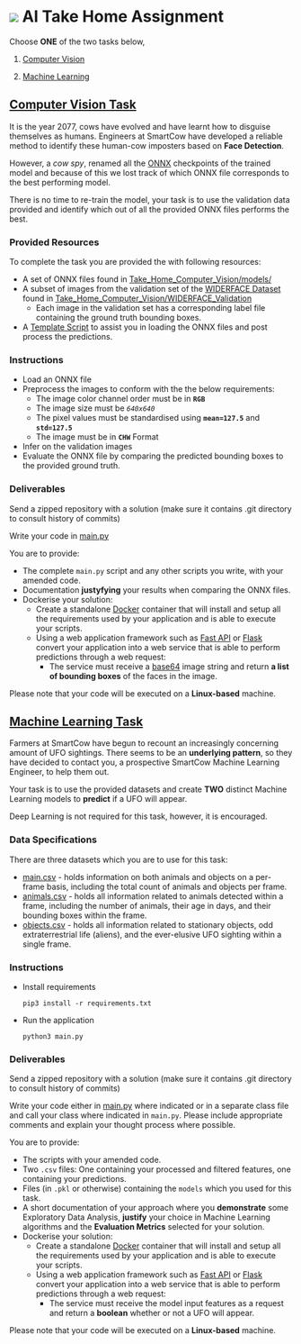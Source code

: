 # [<img src="https://uploads-ssl.webflow.com/62fcb047012c931f05d357dc/64ac1e629d8e46c513ea3d5d_SmartCow%20Logo.svg">](https://www.smartcow.ai/) AI Take Home Assignment

Choose **ONE** of the two tasks below, 

1. [Computer Vision](#computer-vision-task)

2. [Machine Learning](#machine-learning-task)

## [Computer Vision Task](./Take_Home_Computer_Vision)

It is the year 2077, cows have evolved and have learnt how to disguise themselves as humans. Engineers at SmartCow have developed a reliable method to identify these human-cow imposters based on **Face Detection**. 

However, a *cow spy*, renamed all the [ONNX](https://onnx.ai/) checkpoints of the trained model and because of this we lost track of which ONNX file corresponds to the best performing model. 

There is no time to re-train the model, your task is to use the validation data provided and identify which out of all the provided ONNX files performs the best.

### Provided Resources

To complete the task you are provided the with following resources:
- A set of ONNX files found in [Take_Home_Computer_Vision/models/](./Take_Home_Computer_Vision/models/)
- A subset of images from the validation set of the [WIDERFACE Dataset](http://shuoyang1213.me/WIDERFACE/) found in [Take_Home_Computer_Vision/WIDERFACE_Validation](./Take_Home_Computer_Vision/WIDERFACE_Validation)
  - Each image in the validation set has a corresponding label file containing the ground truth bounding boxes.
- A [Template Script](./Take_Home_Computer_Vision/main.py) to assist you in loading the ONNX files and post process the predictions.

### Instructions

- Load an ONNX file
- Preprocess the images to conform with the the below requirements:
  - The image color channel order must be in **`RGB`**
  - The image size must be *`640x640`*
  - The pixel values must be standardised using **`mean=127.5`** and **`std=127.5`**
  - The image must be in **`CHW`** Format
- Infer on the validation images
- Evaluate the ONNX file by comparing the predicted bounding boxes to the provided ground truth.

### Deliverables

Send a zipped repository with a solution (make sure it contains .git directory to consult history of commits)

Write your code in [main.py](./Take_Home_Computer_Vision/main.py)

You are to provide:
- The complete `main.py` script and any other scripts you write, with your amended code.
- Documentation **justyfying** your results when comparing the ONNX files.
- Dockerise your solution:
  - Create a standalone [Docker](https://www.docker.com/) container that will install and setup all the requirements used by your application and is able to execute your scripts. 
  - Using a web application framework such as [Fast API](https://fastapi.tiangolo.com/) or [Flask](https://flask.palletsprojects.com/) convert your application into a web service that is able to perform predictions through a web request:
    - The service must receive a [base64](https://en.wikipedia.org/wiki/Base64) image string and return **a list of bounding boxes** of the faces in the image.

Please note that your code will be executed on a **Linux-based** machine.

## [Machine Learning Task](./Take_Home_Machine_Learning/)

Farmers at SmartCow have begun to recount an increasingly concerning amount of UFO sightings. There seems to be an **underlying pattern**, so they have decided to contact you, a prospective SmartCow Machine Learning Engineer, to help them out.

Your task is to use the provided datasets and create **TWO** distinct Machine Learning models to **predict** if a UFO will appear.

Deep Learning is not required for this task, however, it is encouraged.

### Data Specifications

There are three datasets which you are to use for this task:

- [main.csv](Take_Home_Machine_Learning/csv/main.csv) - holds information on both animals and objects on a per-frame basis, including the total count of animals and objects per frame.
- [animals.csv](Take_Home_Machine_Learning/csv/animals.csv) - holds all information related to animals detected within a frame, including the number of animals, their age in days, and their bounding boxes within the frame.
- [objects.csv](Take_Home_Machine_Learning/csv/objects.csv) - holds all information related to stationary objects, odd extraterrestrial life (aliens), and the ever-elusive UFO sighting within a single frame.

### Instructions

- Install requirements

    ```pip3 install -r requirements.txt```

- Run the application

    ```python3 main.py```

### Deliverables

Send a zipped repository with a solution (make sure it contains .git directory to consult history of commits)

Write your code either in [main.py](./Take_Home_Machine_Learning/main.py) where indicated or in a separate class file and call your class where indicated in `main.py`. Please include appropriate comments and explain your thought process where possible. 

You are to provide:
- The scripts with your amended code.
- Two `.csv` files: One containing your processed and filtered features, one containing your predictions.
- Files (in `.pkl` or otherwise) containing the `models` which you used for this task.
- A short documentation of your approach where you **demonstrate** some Exploratory Data Analysis, **justify** your choice in Machine Learning algorithms and the **Evaluation Metrics** selected for your solution.  
- Dockerise your solution:
    - Create a standalone [Docker](https://www.docker.com/) container that will install and setup all the requirements used by your application and is able to execute your scripts. 
    - Using a web application framework such as [Fast API](https://fastapi.tiangolo.com/) or [Flask](https://flask.palletsprojects.com/) convert your application into a web service that is able to perform predictions through a web request:
      - The service must receive the model input features as a request and return a **boolean** whether or not a UFO will appear.

Please note that your code will be executed on a **Linux-based** machine.
